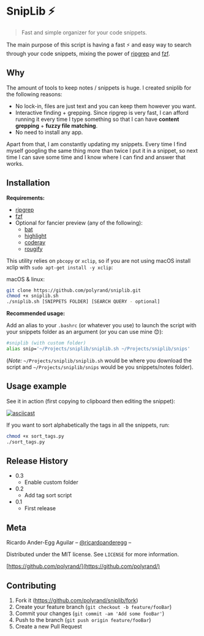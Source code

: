 # SnipLib ⚡️
> Fast and simple organizer for your code snippets.

The main purpose of this script is having a fast ⚡️ and easy way to search
through your code snippets, mixing the power of
[ripgrep](https://github.com/BurntSushi/ripgrep) and
[fzf](https://github.com/junegunn/fzf).

## Why

The amount of tools to keep notes / snippets is huge. I created sniplib for the
following reasons:

* No lock-in, files are just text and you can keep them however you want.
* Interactive finding + grepping. Since ripgrep is very fast, I can afford
    running it every time I type something so that I can have **content
    grepping** + **fuzzy file matching**.
* No need to install any app.

Apart from that, I am constantly updating my snippets. Every time I find myself googling the same thing more than twice I put it in a snippet, so next time I can save some time and I know where I can find and answer that works.

## Installation

**Requirements:**
* [ripgrep](https://github.com/BurntSushi/ripgrep)
* [fzf](https://github.com/junegunn/fzf)
* Optional for fancier preview (any of the following):
  * [bat](https://github.com/sharkdp/bat)
  * [highlight](https://github.com/felixfbecker/cli-highlight)
  * [coderay](https://github.com/rubychan/coderay)
  * [rougify](https://github.com/rouge-ruby/rouge)

This utility relies on `pbcopy` or `xclip`, so if you are not using macOS install xclip with `sudo apt-get install -y xclip`:


macOS & linux:

```sh
git clone https://github.com/polyrand/sniplib.git
chmod +x sniplib.sh
./sniplib.sh [SNIPPETS FOLDER] [SEARCH QUERY - optional]
```

**Recommended usage:**

Add an alias to your `.bashrc` (or whatever you use) to launch the script with your snippets folder as an argument (or
you can use mine 😊):

```bash
#sniplib (with custom folder)
alias snip='~/Projects/sniplib/sniplib.sh ~/Projects/sniplib/snips'
```

(*Note:* `~/Projects/sniplib/sniplib.sh` would be where you download the script and `~/Projects/sniplib/snips` would be you snippets/notes folder).

## Usage example

See it in action (first copying to clipboard then editing the snippet):

[![asciicast](https://asciinema.org/a/FKI3CtC094xsBP1Eks9frPmDw.svg)](https://asciinema.org/a/FKI3CtC094xsBP1Eks9frPmDw)

If you want to sort alphabetically the tags in all the snippets, run:

```bash
chmod +x sort_tags.py
./sort_tags.py
```

## Release History

* 0.3
	* Enable custom folder
* 0.2
	* Add tag sort script
* 0.1
    * First release

## Meta

Ricardo Ander-Egg Aguilar – [@ricardoanderegg](https://twitter.com/ricardoanderegg) –

Distributed under the MIT license. See ``LICENSE`` for more information.

[https://github.com/polyrand/](https://github.com/polyrand/)

## Contributing

1. Fork it (<https://github.com/polyrand/sniplib/fork>)
2. Create your feature branch (`git checkout -b feature/fooBar`)
3. Commit your changes (`git commit -am 'Add some fooBar'`)
4. Push to the branch (`git push origin feature/fooBar`)
5. Create a new Pull Request
